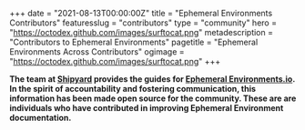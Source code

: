 +++
date = "2021-08-13T00:00:00Z"
title = "Ephemeral Environments Contributors"
featuresslug = "contributors"
type = "community"
hero = "https://octodex.github.com/images/surftocat.png"
metadescription = "Contributors to Ephemeral Environments"
pagetitle = "Ephemeral Environments Across Contributors"
ogimage = "https://octodex.github.com/images/surftocat.png"
+++

**The team at [Shipyard](https://shipyard.build/) provides the guides for [Ephemeral Environments.io](https://ephemeralenvironments.io/). In the spirit of accountability and fostering communication, this information has been made open source for the community. These are are individuals who have contributed in improving Ephemeral Environment documentation.**
